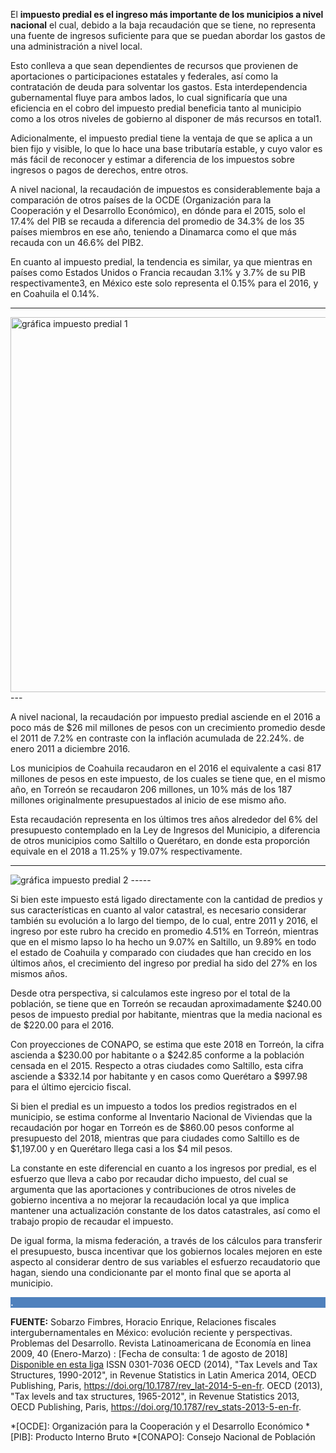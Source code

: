 
El **impuesto predial es el ingreso más importante de los municipios a nivel nacional** el cual, debido a la baja recaudación que se tiene, no representa una fuente de ingresos suficiente para que se puedan abordar los gastos de una administración a nivel local.

Esto conlleva a que sean dependientes de recursos que provienen de aportaciones o participaciones estatales y federales, así como la contratación de deuda para solventar los gastos.
Esta interdependencia gubernamental fluye para ambos lados, lo cual significaría que una eficiencia en el cobro del impuesto predial beneficia tanto al municipio como a los otros niveles de gobierno al disponer de más recursos en total1.

Adicionalmente, el impuesto predial tiene la ventaja de que se aplica a un bien fijo y visible, lo que lo hace una base tributaría estable, y cuyo valor es más fácil de reconocer y estimar a diferencia de los impuestos sobre ingresos o pagos de derechos, entre otros.

A nivel nacional, la recaudación de impuestos es considerablemente baja a comparación de otros países de la OCDE (Organización para la Cooperación y el Desarrollo Económico), en dónde para el 2015, solo el 17.4% del PIB se recauda a diferencia del promedio de 34.3% de los 35 países miembros en ese año, teniendo a Dinamarca como el que más recauda con un 46.6% del PIB2.

En cuanto al impuesto predial, la tendencia es similar, ya que mientras en países como Estados Unidos o Francia recaudan 3.1% y 3.7% de su PIB respectivamente3, en México este solo representa el 0.15% para el 2016, y en Coahuila el 0.14%.

---
<img class="img-resposive" src="dinamica-del-impuesto-predial-en-torreon/grafica-predial1.png" alt="gráfica impuesto predial 1"  style="width: 600px;">
---


A nivel nacional, la recaudación por impuesto predial asciende en el 2016 a poco más de $26 mil millones de pesos con un crecimiento promedio desde el 2011 de 7.2% en contraste con la inflación acumulada de 22.24%. de  enero 2011 a diciembre 2016.

Los municipios de Coahuila recaudaron en el 2016 el equivalente a casi 817 millones de pesos en este impuesto, de los cuales se tiene que, en el mismo año, en Torreón se recaudaron 206 millones, un 10% más de los 187 millones originalmente presupuestados al inicio de ese mismo año.

Esta recaudación representa en los últimos tres años alrededor del 6% del presupuesto contemplado en la Ley de Ingresos del Municipio, a diferencia de otros municipios como Saltillo o Querétaro, en donde esta proporción equivale en el 2018 a 11.25% y 19.07% respectivamente.

---
<img class="img-resposive" src="dinamica-del-impuesto-predial-en-torreon/grafica-predial2.png" alt="gráfica impuesto predial 2">
-----


Si bien este impuesto está ligado directamente con la cantidad de predios y sus características en cuanto al valor catastral, es necesario considerar también su evolución a lo largo del tiempo, de lo cual, entre 2011 y 2016, el ingreso por este rubro ha crecido en promedio 4.51% en Torreón, mientras que en el mismo lapso lo ha hecho un 9.07% en Saltillo, un 9.89% en todo el estado de Coahuila y comparado con ciudades que han crecido en los últimos años, el crecimiento del ingreso por predial ha sido del 27% en los mismos años.

Desde otra perspectiva, si calculamos este ingreso por el total de la población, se tiene que en Torreón se recaudan aproximadamente $240.00 pesos de impuesto predial por habitante, mientras que la media nacional es de $220.00 para el 2016.

Con proyecciones de CONAPO, se estima que este 2018 en Torreón, la cifra ascienda a $230.00 por habitante o a $242.85 conforme a la población censada en el 2015. Respecto a otras ciudades como Saltillo, esta cifra asciende a $332.14 por habitante y en casos como Querétaro a $997.98 para el último ejercicio fiscal.

Si bien el predial es un impuesto a todos los predios registrados en el municipio, se estima conforme al Inventario Nacional de Viviendas que la recaudación por hogar en Torreón es de $860.00 pesos conforme al presupuesto del 2018, mientras que para ciudades como Saltillo es de $1,197.00 y en Querétaro llega casi a los $4 mil pesos.

La constante en este diferencial en cuanto a los ingresos por predial, es el esfuerzo que lleva a cabo por recaudar dicho impuesto, del cual se argumenta que las aportaciones y contribuciones de otros niveles de gobierno incentiva a no mejorar la recaudación local ya que implica mantener una actualización constante de los datos catastrales, así como el trabajo propio de recaudar el impuesto.

De igual forma, la misma federación, a través de los cálculos para transferir el presupuesto, busca incentivar que los gobiernos locales mejoren en este aspecto al considerar dentro de sus variables el esfuerzo recaudatorio que hagan, siendo una condicionante par el monto final que se aporta al municipio.

<p style="background-color:#4F81BD;color:white;"><strong>.    </strong></p>

**FUENTE:**
Sobarzo Fimbres, Horacio Enrique, Relaciones fiscales intergubernamentales en México: evolución reciente y perspectivas. Problemas del Desarrollo. Revista Latinoamericana de Economía en linea 2009, 40 (Enero-Marzo) : [Fecha de consulta: 1 de agosto de 2018] [Disponible en esta liga](http://www.redalyc.org/articulo.oa?id=11820096009) ISSN 0301-7036
OECD (2014), "Tax Levels and Tax Structures, 1990-2012", in Revenue Statistics in Latin America 2014, OECD Publishing, Paris, https://doi.org/10.1787/rev_lat-2014-5-en-fr.
OECD (2013), "Tax levels and tax structures, 1965-2012", in Revenue Statistics 2013, OECD Publishing, Paris, https://doi.org/10.1787/rev_stats-2013-5-en-fr.


*[OCDE]: Organización para la Cooperación y el Desarrollo Económico
*[PIB]: Producto Interno Bruto
*[CONAPO]: Consejo Nacional de Población
